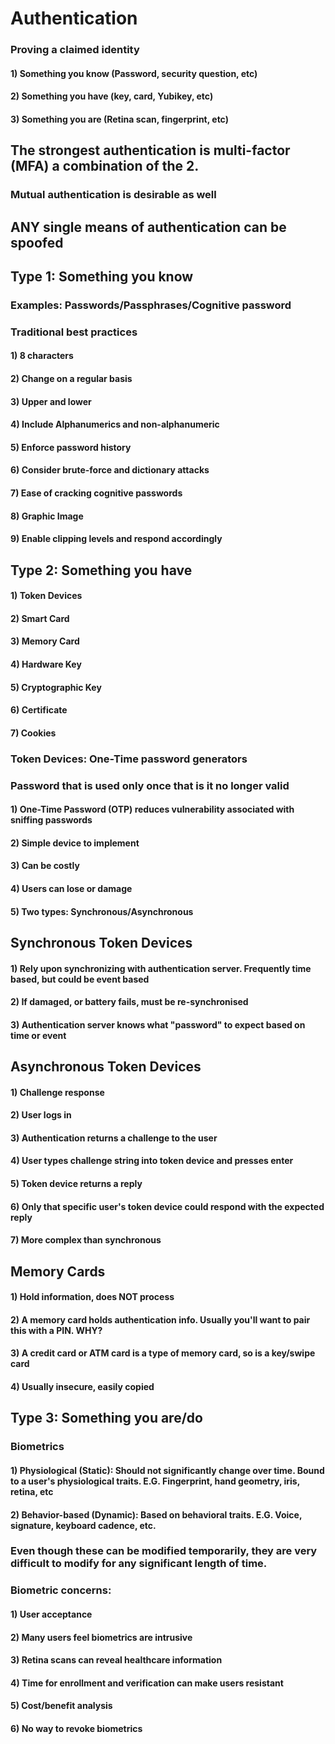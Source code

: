 # Authentication

### Proving a claimed identity

#### 1) Something you know (Password, security question, etc)

#### 2) Something you have (key, card, Yubikey, etc)

#### 3) Something you are (Retina scan, fingerprint, etc)

## The strongest authentication is multi-factor (MFA) a combination of the 2.

### Mutual authentication is desirable as well

## ANY single means of authentication can be spoofed

##  Type 1: Something you know

### Examples: Passwords/Passphrases/Cognitive password

### Traditional best practices

#### 1) 8 characters

#### 2) Change on a regular basis

#### 3) Upper and lower

#### 4) Include Alphanumerics and non-alphanumeric

#### 5) Enforce password history

#### 6) Consider brute-force and dictionary attacks

#### 7) Ease of cracking cognitive passwords

#### 8) Graphic Image

#### 9) Enable clipping levels and respond accordingly

## Type 2: Something you have 

#### 1) Token Devices

#### 2) Smart Card

#### 3) Memory Card

#### 4) Hardware Key

#### 5) Cryptographic Key

#### 6) Certificate

#### 7) Cookies

### Token Devices: One-Time password generators

### Password that is used only once that is it no longer valid

#### 1) One-Time Password (OTP) reduces vulnerability associated with sniffing passwords

#### 2) Simple device to implement

#### 3) Can be costly

#### 4) Users can lose or damage

#### 5) Two types: Synchronous/Asynchronous

## Synchronous Token Devices

#### 1) Rely upon synchronizing with authentication server. Frequently time based, but could be event based

#### 2) If damaged, or battery fails, must be re-synchronised

#### 3) Authentication server knows what "password" to expect based on time or event 

## Asynchronous Token Devices

#### 1) Challenge response

#### 2) User logs in

#### 3) Authentication returns a challenge to the user

#### 4) User types challenge string into token device and presses enter

#### 5) Token device returns a reply 

#### 6) Only that specific user's token device could respond with the expected reply

#### 7) More complex than synchronous

## Memory Cards

#### 1) Hold information, does NOT process

#### 2)  A memory card holds authentication info. Usually you'll want to pair this with a PIN. WHY?

#### 3) A credit card or ATM card is a type of memory card, so is a key/swipe card

#### 4) Usually insecure, easily copied

## Type 3: Something you are/do

### Biometrics

#### 1) Physiological (Static): Should not significantly change over time. Bound to a user's physiological traits. E.G. Fingerprint, hand geometry, iris, retina, etc

#### 2) Behavior-based (Dynamic): Based on behavioral traits. E.G. Voice, signature, keyboard cadence, etc.

### Even though these can be modified temporarily, they are very difficult to modify for any significant length of time.

### Biometric concerns:

#### 1) User acceptance

#### 2) Many users feel biometrics are intrusive

#### 3) Retina scans can reveal healthcare information

#### 4) Time for enrollment and verification can make users resistant

#### 5) Cost/benefit analysis

#### 6) No way to revoke biometrics
